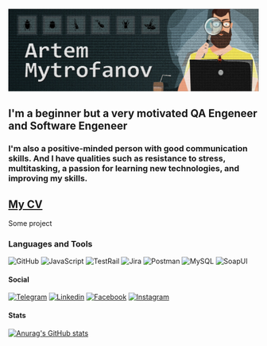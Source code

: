 [![Header](<https://github.com/mitrofin/mitrofin/blob/main/assets/%D0%B0%D0%B2%D0%B0%D1%82%D0%B0%D1%802%20(1).jpg>)](https://github.com/mitrofin)

## I'm a beginner but a very motivated QA Engeneer and Software Engeneer

### I'm also a positive-minded person with good communication skills. And I have qualities such as resistance to stress, multitasking, a passion for learning new technologies, and improving my skills.

## [My CV](https://drive.google.com/file/d/1_umegg5e9ZQ9U8aePypYQqvQND9GXwZg/view?usp=sharing)

Some project

### Languages and Tools

![GitHub](https://img.shields.io/badge/-GitHub-black?style=for-the-badge&logo=github)
![JavaScript](https://img.shields.io/badge/-JavaScript-black?style=for-the-badge&logo=JavaScript)
![TestRail](https://img.shields.io/badge/-TestRail-black?style=for-the-badge&logo=TestRail)
![Jira](https://img.shields.io/badge/-jira-black?style=for-the-badge&logo=jira&logoColor=097CDB)
![Postman](https://img.shields.io/badge/-postman-black?style=for-the-badge&logo=postman)
![MySQL](https://img.shields.io/badge/-MySQL-black?style=for-the-badge&logo=MySQL)
![SoapUI](https://img.shields.io/badge/-SoapUI-black?style=for-the-badge&logo=SoapUI)

#### Social

[![Telegram](https://img.shields.io/badge/-Telegram-black?style=for-the-badge&logo=Telegram)](https://t.me/Mitrofin)
[![Linkedin](https://img.shields.io/badge/-Linkedin-black?style=for-the-badge&logo=Linkedin)](https://www.linkedin.com/in/artem-mytrofanov/)
[![Facebook](https://img.shields.io/badge/-facebook-black?style=for-the-badge&logo=Facebook)](https://www.facebook.com/MytrofanovArtem)
[![Instagram](https://img.shields.io/badge/-Instagram-black?style=for-the-badge&logo=instagram)](https://www.instagram.com/artemmytrofanov/)

#### Stats

[![Anurag's GitHub stats](https://github-readme-stats.vercel.app/api?username=mitrofin&show_icons=true&theme=tokyonight&hide=contribs)](https://github.com/anuraghazra/github-readme-stats)
